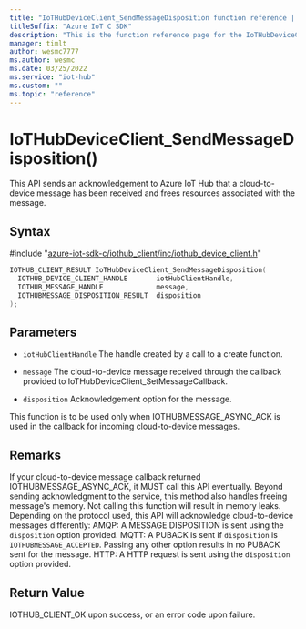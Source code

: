 ```yaml
---                             
title: "IoTHubDeviceClient_SendMessageDisposition function reference | Microsoft Docs" 
titleSuffix: "Azure IoT C SDK"            
description: "This is the function reference page for the IoTHubDeviceClient_SendMessageDisposition() function in the Azure IoT C SDK. This SDK is used with Azure IoT Hub and Azure IoT Hub Device Provisioning Service"            
manager: timlt                 
author: wesmc7777              
ms.author: wesmc               
ms.date: 03/25/2022                    
ms.service: "iot-hub"             
ms.custom: ""                
ms.topic: "reference"        
---                            
```


# IoTHubDeviceClient_SendMessageDisposition()

This API sends an acknowledgement to Azure IoT Hub that a cloud-to-device message has been received and frees resources associated with the message.

## Syntax

\#include "[azure-iot-sdk-c/iothub_client/inc/iothub_device_client.h](../iothub-device-client-h.md)"  
```C
IOTHUB_CLIENT_RESULT IoTHubDeviceClient_SendMessageDisposition(
  IOTHUB_DEVICE_CLIENT_HANDLE       iotHubClientHandle,
  IOTHUB_MESSAGE_HANDLE             message,
  IOTHUBMESSAGE_DISPOSITION_RESULT  disposition
);
```

## Parameters
* `iotHubClientHandle` The handle created by a call to a create function. 

* `message` The cloud-to-device message received through the callback provided to IoTHubDeviceClient_SetMessageCallback. 

* `disposition` Acknowledgement option for the message.

This function is to be used only when IOTHUBMESSAGE_ASYNC_ACK is used in the callback for incoming cloud-to-device messages. 

## Remarks
If your cloud-to-device message callback returned IOTHUBMESSAGE_ASYNC_ACK, it MUST call this API eventually. Beyond sending acknowledgment to the service, this method also handles freeing message's memory. Not calling this function will result in memory leaks. Depending on the protocol used, this API will acknowledge cloud-to-device messages differently: AMQP: A MESSAGE DISPOSITION is sent using the `disposition` option provided. MQTT: A PUBACK is sent if `disposition` is `IOTHUBMESSAGE_ACCEPTED`. Passing any other option results in no PUBACK sent for the message. HTTP: A HTTP request is sent using the `disposition` option provided. 

## Return Value
IOTHUB_CLIENT_OK upon success, or an error code upon failure.

